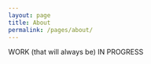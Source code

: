 ```yaml
---
layout: page
title: About
permalink: /pages/about/
---
```



WORK (that will always be) IN PROGRESS
